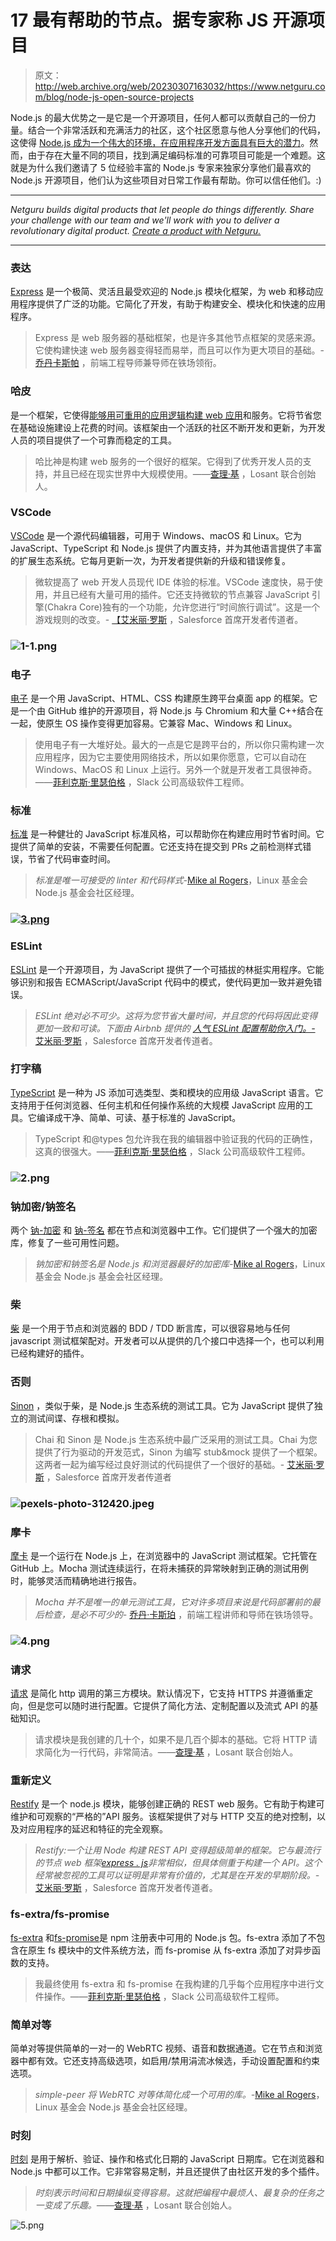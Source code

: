 # 17 最有帮助的节点。据专家称 JS 开源项目

> 原文：<http://web.archive.org/web/20230307163032/https://www.netguru.com/blog/node-js-open-source-projects>

 Node.js 的最大优势之一是它是一个开源项目，任何人都可以贡献自己的一份力量。结合一个非常活跃和充满活力的社区，这个社区愿意与他人分享他们的代码，这使得 [Node.js 成为一个伟大的环境，在应用程序开发方面具有巨大的潜力](/web/20221002000917/https://www.netguru.com/glossary/node-js)。然而，由于存在大量不同的项目，找到满足编码标准的可靠项目可能是一个难题。这就是为什么我们邀请了 5 位经验丰富的 Node.js 专家来独家分享他们最喜欢的 Node.js 开源项目，他们认为这些项目对日常工作最有帮助。你可以信任他们。:)

* * *

*Netguru builds digital products that let people do things differently. Share your challenge with our team and we'll work with you to deliver a revolutionary digital product.  [Create a product with Netguru.](#blognat)*

* * *

### 表达

[Express](http://web.archive.org/web/20221002000917/http://expressjs.com/) 是一个极简、灵活且最受欢迎的 Node.js 模块化框架，为 web 和移动应用程序提供了广泛的功能。它简化了开发，有助于构建安全、模块化和快速的应用程序。

> Express 是 web 服务器的基础框架，也是许多其他节点框架的灵感来源。它使构建快速 web 服务器变得轻而易举，而且可以作为更大项目的基础。- [乔丹卡斯帕](http://web.archive.org/web/20221002000917/https://twitter.com/jakerella) ，前端工程导师兼导师在铁场领衔。

### 哈皮

[](http://web.archive.org/web/20221002000917/https://hapijs.com/)是一个框架，它使得[能够用可重用的应用逻辑构建 web 应用](/web/20221002000917/https://www.netguru.com/services/web-development)和服务。它将节省您在基础设施建设上花费的时间。该框架由一个活跃的社区不断开发和更新，为开发人员的项目提供了一个可靠而稳定的工具。

> 哈比神是构建 web 服务的一个很好的框架。它得到了优秀开发人员的支持，并且已经在现实世界中大规模使用。——[查理·基](http://web.archive.org/web/20221002000917/https://twitter.com/Zwigby) ，Losant 联合创始人。

### VSCode

[VSCode](http://web.archive.org/web/20221002000917/https://code.visualstudio.com/) 是一个源代码编辑器，可用于 Windows、macOS 和 Linux。它为 JavaScript、TypeScript 和 Node.js 提供了内置支持，并为其他语言提供了丰富的扩展生态系统。它每月更新一次，为开发者提供新的升级和错误修复。

> 微软提高了 web 开发人员现代 IDE 体验的标准。VSCode 速度快，易于使用，并且已经有大量可用的插件。它还支持微软的节点兼容 JavaScript 引擎(Chakra Core)独有的一个功能，允许您进行“时间旅行调试”。这是一个游戏规则的改变。- [【艾米丽·罗斯](http://web.archive.org/web/20221002000917/https://twitter.com/nexxylove) ，Salesforce 首席开发者传道者。

### ![1-1.png](img/f2413af22e0fbf553607aba65c7178b7.png)

### 电子

[电子](http://web.archive.org/web/20221002000917/https://electron.atom.io/) 是一个用 JavaScript、HTML、CSS 构建原生跨平台桌面 app 的框架。它是一个由 GitHub 维护的开源项目，将 Node.js 与 Chromium 和大量 C++结合在一起，使原生 OS 操作变得更加容易。它兼容 Mac、Windows 和 Linux。

> 使用电子有一大堆好处。最大的一点是它是跨平台的，所以你只需构建一次应用程序，因为它主要使用网络技术，所以如果你愿意，它可以自动在 Windows、MacOS 和 Linux 上运行。另外一个就是开发者工具很神奇。——[菲利克斯·里瑟伯格](http://web.archive.org/web/20221002000917/https://twitter.com/felixrieseberg) ，Slack 公司高级软件工程师。

### 标准

[标准](http://web.archive.org/web/20221002000917/https://www.npmjs.com/package/standard) 是一种健壮的 JavaScript 标准风格，可以帮助你在构建应用时节省时间。它提供了简单的安装，不需要任何配置。它还支持在提交到 PRs 之前检测样式错误，节省了代码审查时间。

> *标准是唯一可接受的 linter 和代码样式-*[Mike al Rogers](http://web.archive.org/web/20221002000917/https://twitter.com/mikeal)，Linux 基金会 Node.js 基金会社区经理。

### [![3.png](img/18acb98b23378fdbd5781d6dcd864278.png)](http://web.archive.org/web/20221002000917/https://twitter.com/mikeal)

### ESLint

[ESLint](http://web.archive.org/web/20221002000917/http://eslint.org/) 是一个开源项目，为 JavaScript 提供了一个可插拔的林挺实用程序。它能够识别和报告 ECMAScript/JavaScript 代码中的模式，使代码更加一致并避免错误。

> *ESLint 绝对必不可少。这将为您节省大量时间，并且您的代码将因此变得更加一致和可读。下面由 Airbnb* *提供的* [*人气 ESLint 配置帮助你入门。-*](http://web.archive.org/web/20221002000917/https://www.npmjs.com/package/eslint-config-airbnb) [艾米丽·罗斯](http://web.archive.org/web/20221002000917/https://twitter.com/nexxylove) ，Salesforce 首席开发者传道者。

### 打字稿

[TypeScript](http://web.archive.org/web/20221002000917/http://www.typescriptlang.org/) 是一种为 JS 添加可选类型、类和模块的应用级 JavaScript 语言。它支持用于任何浏览器、任何主机和任何操作系统的大规模 JavaScript 应用的工具。它编译成干净、简单、可读、基于标准的 JavaScript。

> TypeScript 和@types 包允许我在我的编辑器中验证我的代码的正确性，这真的很强大。——[菲利克斯·里瑟伯格](http://web.archive.org/web/20221002000917/https://twitter.com/felixrieseberg) ，Slack 公司高级软件工程师。

### ![2.png](img/272b0bceb24e5da878f67c920a3cce71.png)

### 钠加密/钠签名

两个 [钠-加密](http://web.archive.org/web/20221002000917/https://github.com/mafintosh/sodium-encryption) 和 [钠-签名](http://web.archive.org/web/20221002000917/https://github.com/mafintosh/sodium-signatures) 都在节点和浏览器中工作。它们提供了一个强大的加密库，修复了一些可用性问题。

> *钠加密和钠签名是 Node.js 和浏览器最好的加密库-*[Mike al Rogers](http://web.archive.org/web/20221002000917/https://twitter.com/mikeal)，Linux 基金会 Node.js 基金会社区经理。

### 柴

[柴](http://web.archive.org/web/20221002000917/http://chaijs.com/) 是一个用于节点和浏览器的 BDD / TDD 断言库，可以很容易地与任何 javascript 测试框架配对。开发者可以从提供的几个接口中选择一个，也可以利用已经构建好的插件。

### 否则

[Sinon](http://web.archive.org/web/20221002000917/http://sinonjs.org/) ，类似于柴，是 Node.js 生态系统的测试工具。它为 JavaScript 提供了独立的测试间谍、存根和模拟。

> Chai 和 Sinon 是 Node.js 生态系统中最广泛采用的测试工具。Chai 为您提供了行为驱动的开发范式，Sinon 为编写 stub&mock 提供了一个框架。这两者一起为编写经过良好测试的代码提供了一个很好的基础。- [艾米丽·罗斯](http://web.archive.org/web/20221002000917/https://twitter.com/nexxylove) ，Salesforce 首席开发者传道者

### ![pexels-photo-312420.jpeg](img/013df2b0c98f949c0e8b9420b8b316d2.png)

### 摩卡

[摩卡](http://web.archive.org/web/20221002000917/https://mochajs.org/) 是一个运行在 Node.js 上，在浏览器中的 JavaScript 测试框架。它托管在 GitHub 上。Mocha 测试连续运行，在将未捕获的异常映射到正确的测试用例时，能够灵活而精确地进行报告。

> *Mocha 并不是唯一的单元测试工具，它对许多项目来说是代码部署前的最后检查，是必不可少的-* [乔丹·卡斯珀](http://web.archive.org/web/20221002000917/https://twitter.com/jakerella) ，前端工程讲师和导师在铁场领导。

### ![4.png](img/3777d09cc8330b5a05dd2fff9d627360.png)

### 请求

[请求](http://web.archive.org/web/20221002000917/https://www.npmjs.com/package/request) 是简化 http 调用的第三方模块。默认情况下，它支持 HTTPS 并遵循重定向，但是您可以随时进行配置。它提供了简化方法、定制配置以及流式 API 的基础知识。

> 请求模块是我创建的几十个，如果不是几百个脚本的基础。它将 HTTP 请求简化为一行代码，非常简洁。——[查理·基](http://web.archive.org/web/20221002000917/https://twitter.com/Zwigby) ，Losant 联合创始人。

### 重新定义

[Restify](http://web.archive.org/web/20221002000917/http://restify.com/) 是一个 node.js 模块，能够创建正确的 REST web 服务。它有助于构建可维护和可观察的“严格的”API 服务。该框架提供了对与 HTTP 交互的绝对控制，以及对应用程序的延迟和特征的完全观察。

> *Restify:一个让用 Node 构建 REST API 变得超级简单的框架。它与最流行的节点 web 框架*[*express . js*](http://web.archive.org/web/20221002000917/http://expressjs.com/)*非常相似，但具体侧重于构建一个 API。这个经常被忽视的工具可以证明是非常有价值的，尤其是在开发的早期阶段。-* [艾米丽·罗斯](http://web.archive.org/web/20221002000917/https://twitter.com/nexxylove) ，Salesforce 首席开发者传道者。

### fs-extra/fs-promise

[fs-extra](http://web.archive.org/web/20221002000917/https://www.npmjs.com/package/fs-extra) 和[fs-promise](http://web.archive.org/web/20221002000917/https://www.npmjs.com/package/fs-promise)是 npm 注册表中可用的 Node.js 包。fs-extra 添加了不包含在原生 fs 模块中的文件系统方法，而 fs-promise 从 fs-extra 添加了对异步函数的支持。

> 我最终使用 fs-extra 和 fs-promise 在我构建的几乎每个应用程序中进行文件操作。——[菲利克斯·里瑟伯格](http://web.archive.org/web/20221002000917/https://twitter.com/felixrieseberg) ，Slack 公司高级软件工程师。

### 简单对等

[](http://web.archive.org/web/20221002000917/https://www.npmjs.com/package/simple-peer)简单对等提供简单的一对一的 WebRTC 视频、语音和数据通道。它在节点和浏览器中都有效。它还支持高级选项，如启用/禁用涓流冰候选，手动设置配置和约束选项。

> *simple-peer 将 WebRTC 对等体简化成一个可用的库。-*[Mike al Rogers](http://web.archive.org/web/20221002000917/https://twitter.com/mikeal)，Linux 基金会 Node.js 基金会社区经理。

### 时刻

[时刻](http://web.archive.org/web/20221002000917/https://www.npmjs.com/package/moment) 是用于解析、验证、操作和格式化日期的 JavaScript 日期库。它在浏览器和 Node.js 中都可以工作。它非常容易定制，并且还提供了由社区开发的多个插件。

> *时刻表示时间和日期操纵变得容易。这就把编程中最烦人、最复杂的任务之一变成了乐趣。——*[查理·基](http://web.archive.org/web/20221002000917/https://twitter.com/Zwigby) ，Losant 联合创始人。

![5.png](img/d02ecbfa124562aaa448a215a0000540.png)